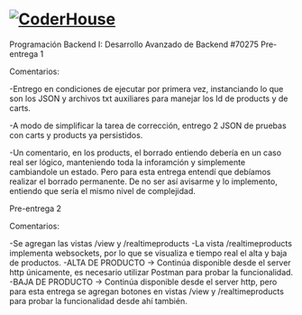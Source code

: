# [![CoderHouse](https://www.coderhouse.com/imgs/ch.svg)](https://www.coderhouse.com/)

Programación Backend I: Desarrollo Avanzado de Backend
#70275
Pre-entrega 1

Comentarios:

-Entrego en condiciones de ejecutar por primera vez, instanciando lo que son los JSON y archivos txt auxiliares para manejar los Id de products y de carts.

-A modo de simplificar la tarea de corrección, entrego 2 JSON de pruebas con carts y products ya persistidos.

-Un comentario, en los products, el borrado entiendo debería en un caso real ser lógico, manteniendo toda la inforamción y simplemente cambiandole un estado. Pero para esta entrega entendí que debíamos realizar el borrado permanente. De no ser así avisarme y lo implemento, entiendo que sería el mismo nivel de complejidad.


Pre-entrega 2

Comentarios:

-Se agregan las vistas /view y /realtimeproducts
-La vista /realtimeproducts implementa websockets, por lo que se visualiza e tiempo real el alta y baja de productos.
-ALTA DE PRODUCTO -> Continúa disponible desde el server http únicamente, es necesario utilizar Postman para probar la funcionalidad.
-BAJA DE PRODUCTO -> Continúa disponible desde el server http, pero para esta entrega se agregan botones en vistas /view y /realtimeproducts para probar la funcionalidad desde ahí también.